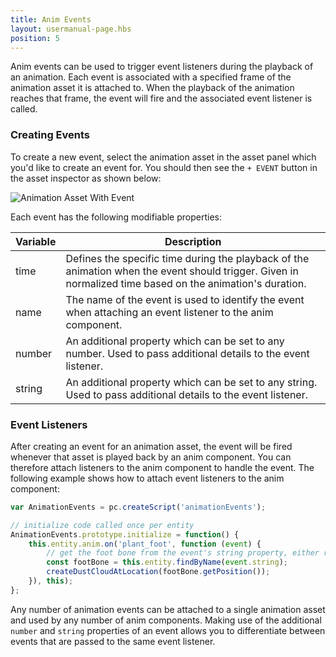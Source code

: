 ```yaml
---
title: Anim Events
layout: usermanual-page.hbs
position: 5
---
```


Anim events can be used to trigger event listeners during the playback of an animation. Each event is associated with a specified frame of the animation asset it is attached to. When the playback of the animation reaches that frame, the event will fire and the associated event listener is called.

### Creating Events

To create a new event, select the animation asset in the asset panel which you'd like to create an event for. You should then see the `+ EVENT` button in the asset inspector as shown below:

![Animation Asset With Event][1]

Each event has the following modifiable properties:

| Variable | Description |
|----------|-------------|
| time     | Defines the specific time during the playback of the animation when the event should trigger. Given in normalized time based on the animation's duration. |
| name     | The name of the event is used to identify the event when attaching an event listener to the anim component. |
| number   | An additional property which can be set to any number. Used to pass additional details to the event listener. |
| string   | An additional property which can be set to any string. Used to pass additional details to the event listener. |

### Event Listeners

After creating an event for an animation asset, the event will be fired whenever that asset is played back by an anim component. You can therefore attach listeners to the anim component to handle the event. The following example shows how to attach event listeners to the anim component:

```javascript
var AnimationEvents = pc.createScript('animationEvents');

// initialize code called once per entity
AnimationEvents.prototype.initialize = function() {
    this.entity.anim.on('plant_foot', function (event) {
        // get the foot bone from the event's string property, either right_foot or left_foot
        const footBone = this.entity.findByName(event.string);
        createDustCloudAtLocation(footBone.getPosition());
    }), this);
};
```

Any number of animation events can be attached to a single animation asset and used by any number of anim components. Making use of the additional `number` and `string` properties of an event allows you to differentiate between events that are passed to the same event listener.

[1]: /images/user-manual/anim/animation_asset_with_events.png
